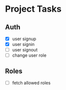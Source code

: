 # Project Tasks

## Auth

- [x] user signup
- [x] user signin
- [ ] user signout
- [ ] change user role

## Roles

- [ ] fetch allowed roles
